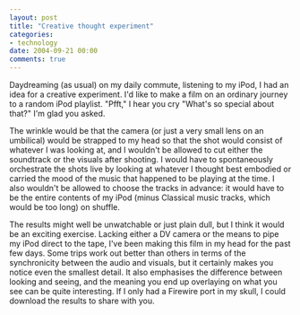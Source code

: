 ```yaml
---
layout: post
title: "Creative thought experiment"
categories:
- technology
date: 2004-09-21 00:00
comments: true
---
```


<p>
Daydreaming (as usual) on my daily commute, listening to my iPod, I had an idea for a creative experiment. I'd like to make a film on an ordinary journey to a random iPod playlist. "Pfft," I hear you cry "What's so special about that?" I'm glad you asked.
</p>
<p>The wrinkle would be that the camera (or just a very small lens on an umbilical) would be strapped to my head so that the shot would consist of whatever I was looking at, and I wouldn't be allowed to cut either the soundtrack or the visuals after shooting. I would have to spontaneously orchestrate the shots live by looking at whatever I thought best embodied or carried the mood of the music that happened to be playing at the time. I also wouldn't be allowed to choose the tracks in advance: it would have to be the entire contents of my iPod (minus Classical music tracks, which would be too long) on shuffle.
</p>
<p>The results might well be unwatchable or just plain dull, but I think it would be an exciting exercise. Lacking either a DV camera or the means to pipe my iPod direct to the tape, I've been making this film in my head for the past few days. Some trips work out better than others in terms of the synchronicity between the audio and visuals, but it certainly makes you notice even the smallest detail. It also emphasises the difference between looking and seeing, and the meaning you end up overlaying on what you see can be quite interesting. If I only had a Firewire port in my skull, I could download the results to share with you.
</p>


